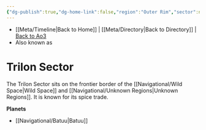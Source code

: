 ```yaml
---
{"dg-publish":true,"dg-home-link":false,"region":"Outer Rim","sector":null,"system":null,"grid":null,"aliases":[],"tags":["map","sector","outerrim"],"permalink":"/navigational/trilon-sector/","dgHomeLink":false,"dgPassFrontmatter":true}
---
```


- [[Meta/Timeline\|Back to Home]] | [[Meta/Directory\|Back to Directory]] | [Back to Ao3](https://archiveofourown.org/works/19334440/chapters/45992584)
- Also known as 

# Trilon Sector
The Trilon Sector sits on the frontier border of the [[Navigational/Wild Space\|Wild Space]] and [[Navigational/Unknown Regions\|Unknown Regions]]. It is known for its spice trade.
 
**Planets**
- [[Navigational/Batuu\|Batuu]]
